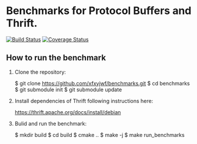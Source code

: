 # Benchmarks for Protocol Buffers and Thrift.

[![Build Status](https://travis-ci.org/xfxyjwf/benchmarks.svg)](https://travis-ci.org/xfxyjwf/benchmarks) [![Coverage Status](https://coveralls.io/repos/xfxyjwf/benchmarks/badge.svg)](https://coveralls.io/r/xfxyjwf/benchmarks) 

## How to run the benchmark

  1. Clone the repository:

        $ git clone https://github.com/xfxyjwf/benchmarks.git
        $ cd benchmarks
        $ git submodule init
        $ git submodule update

  2. Install dependencies of Thrift following instructions here:

        https://thrift.apache.org/docs/install/debian

  3. Bulid and run the benchmark:

        $ mkdir build
        $ cd build
        $ cmake ..
        $ make -j
        $ make run_benchmarks

